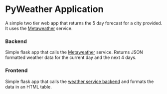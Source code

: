 # PyWeather Application
A simple two tier web app that returns the 5 day forecast for a city provided. It uses the [Metaweather](https://www.metaweather.com/) service.

### Backend
Simple flask app that calls the [Metaweather](https://www.metaweather.com/) service. Returns JSON formatted weather data for the current day and the next 4 days.  

### Frontend
Simple flask app that calls the [weather service backend](../backend/README.md) and formats the data in an HTML table.  